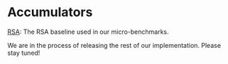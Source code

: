 # Accumulators

[RSA](https://github.com/accumulators-agg/rsa): The RSA baseline used in our micro-benchmarks.

We are in the process of releasing the rest of our implementation. Please stay tuned!

